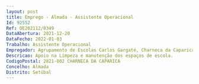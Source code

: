 ```yaml
--- 
layout: post
title: Emprego - Almada - Assistente Operacional
Id: 92552
Ref: OE202112/0349
DataAbertura: 2021-12-20
DataFecho: 2022-01-03
Trabalho: Assistente Operacional
Empregador: Agrupamento de Escolas Carlos Gargaté, Charneca da Caparica, Almada (Escola Básica Carlos Gargaté, Charneca da Caparica, Almada - Sede)
Descricao: Apoio na Limpeza e manutenção dos espaços de escola.
CodigoPostal: 2821-002 CHARNECA DA CAPARICA
Concelho: Almada
Distrito: Setúbal
--- 
```

